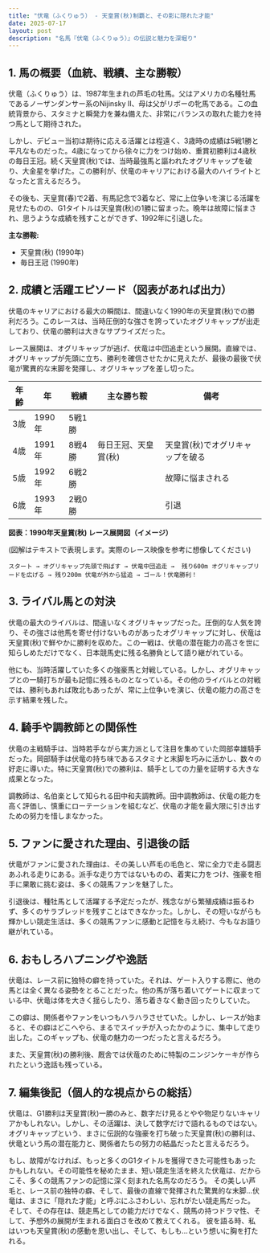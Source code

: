 ```yaml
---
title: "伏竜（ふくりゅう） - 天皇賞(秋)制覇と、その影に隠れた才能"
date: 2025-07-17
layout: post
description: "名馬『伏竜（ふくりゅう）』の伝説と魅力を深堀り"
---
```


## 1. 馬の概要（血統、戦績、主な勝鞍）

伏竜（ふくりゅう）は、1987年生まれの芦毛の牡馬。父はアメリカの名種牡馬であるノーザンダンサー系のNijinsky II、母は父がリボーの牝馬である。この血統背景から、スタミナと瞬発力を兼ね備えた、非常にバランスの取れた能力を持つ馬として期待された。

しかし、デビュー当初は期待に応える活躍とは程遠く、3歳時の成績は5戦1勝と平凡なものだった。4歳になってから徐々に力をつけ始め、重賞初勝利は4歳秋の毎日王冠。続く天皇賞(秋)では、当時最強馬と謳われたオグリキャップを破り、大金星を挙げた。この勝利が、伏竜のキャリアにおける最大のハイライトとなったと言えるだろう。

その後も、天皇賞(春)で2着、有馬記念で3着など、常に上位争いを演じる活躍を見せたものの、G1タイトルは天皇賞(秋)の1勝に留まった。晩年は故障に悩まされ、思うような成績を残すことができず、1992年に引退した。

**主な勝鞍:**

* 天皇賞(秋) (1990年)
* 毎日王冠 (1990年)


## 2. 成績と活躍エピソード（図表があれば出力）

伏竜のキャリアにおける最大の瞬間は、間違いなく1990年の天皇賞(秋)での勝利だろう。このレースは、当時圧倒的な強さを誇っていたオグリキャップが出走しており、伏竜の勝利は大きなサプライズだった。

レース展開は、オグリキャップが逃げ、伏竜は中団追走という展開。直線では、オグリキャップが先頭に立ち、勝利を確信させたかに見えたが、最後の最後で伏竜が驚異的な末脚を発揮し、オグリキャップを差し切った。

| 年齢 | 年 | 戦績 | 主な勝ち鞍 | 備考 |
|---|---|---|---|---|
| 3歳 | 1990年 | 5戦1勝 |  |  |
| 4歳 | 1991年 | 8戦4勝 | 毎日王冠、天皇賞(秋) | 天皇賞(秋)でオグリキャップを破る |
| 5歳 | 1992年 | 6戦2勝 |  | 故障に悩まされる |
| 6歳 | 1993年 | 2戦0勝 |  | 引退 |


**図表：1990年天皇賞(秋) レース展開図（イメージ）**

(図解はテキストで表現します。実際のレース映像を参考に想像してください)

```
スタート → オグリキャップ先頭で飛ばす → 伏竜中団追走 →  残り600m オグリキャップリードを広げる → 残り200m 伏竜が外から猛追 → ゴール！伏竜勝利！
```


## 3. ライバル馬との対決

伏竜の最大のライバルは、間違いなくオグリキャップだった。圧倒的な人気を誇り、その強さは他馬を寄せ付けないものがあったオグリキャップに対し、伏竜は天皇賞(秋)で鮮やかに勝利を収めた。この一戦は、伏竜の潜在能力の高さを世に知らしめただけでなく、日本競馬史に残る名勝負として語り継がれている。

他にも、当時活躍していた多くの強豪馬と対戦している。しかし、オグリキャップとの一騎打ちが最も記憶に残るものとなっている。その他のライバルとの対戦では、勝利もあれば敗北もあったが、常に上位争いを演じ、伏竜の能力の高さを示す結果を残した。


## 4. 騎手や調教師との関係性

伏竜の主戦騎手は、当時若手ながら実力派として注目を集めていた岡部幸雄騎手だった。岡部騎手は伏竜の持ち味であるスタミナと末脚を巧みに活かし、数々の好走に導いた。特に天皇賞(秋)での勝利は、騎手としての力量を証明する大きな成果となった。

調教師は、名伯楽として知られる田中和夫調教師。田中調教師は、伏竜の能力を高く評価し、慎重にローテーションを組むなど、伏竜の才能を最大限に引き出すための努力を惜しまなかった。


## 5. ファンに愛された理由、引退後の話

伏竜がファンに愛された理由は、その美しい芦毛の毛色と、常に全力で走る闘志あふれる走りにある。派手な走り方ではないものの、着実に力をつけ、強豪を相手に果敢に挑む姿は、多くの競馬ファンを魅了した。

引退後は、種牡馬として活躍する予定だったが、残念ながら繁殖成績は振るわず、多くのサラブレッドを残すことはできなかった。しかし、その短いながらも輝かしい競走生活は、多くの競馬ファンに感動と記憶を与え続け、今もなお語り継がれている。


## 6. おもしろハプニングや逸話

伏竜は、レース前に独特の癖を持っていた。それは、ゲート入りする際に、他の馬とは全く異なる姿勢をとることだった。他の馬が落ち着いてゲートに収まっている中、伏竜は体を大きく揺らしたり、落ち着きなく動き回ったりしていた。

この癖は、関係者やファンをいつもハラハラさせていた。しかし、レースが始まると、その癖はどこへやら、まるでスイッチが入ったかのように、集中して走り出した。このギャップも、伏竜の魅力の一つだったと言えるだろう。

また、天皇賞(秋)の勝利後、厩舎では伏竜のために特製のニンジンケーキが作られたという逸話も残っている。


## 7. 編集後記（個人的な視点からの総括）

伏竜は、G1勝利は天皇賞(秋)一勝のみと、数字だけ見るとやや物足りないキャリアかもしれない。しかし、その活躍は、決して数字だけで語れるものではない。オグリキャップという、まさに伝説的な強豪を打ち破った天皇賞(秋)の勝利は、伏竜という馬の潜在能力と、関係者たちの努力の結晶だったと言えるだろう。

もし、故障がなければ、もっと多くのG1タイトルを獲得できた可能性もあったかもしれない。その可能性を秘めたまま、短い競走生活を終えた伏竜は、だからこそ、多くの競馬ファンの記憶に深く刻まれた名馬なのだろう。  その美しい芦毛と、レース前の独特の癖、そして、最後の直線で発揮された驚異的な末脚…伏竜は、まさに「隠れた才能」と呼ぶにふさわしい、忘れがたい競走馬だった。  そして、その存在は、競走馬としての能力だけでなく、競馬の持つドラマ性、そして、予想外の展開が生まれる面白さを改めて教えてくれる。  彼を語る時、私はいつも天皇賞(秋)の感動を思い出し、そして、もしも…という想いに胸を打たれる。
